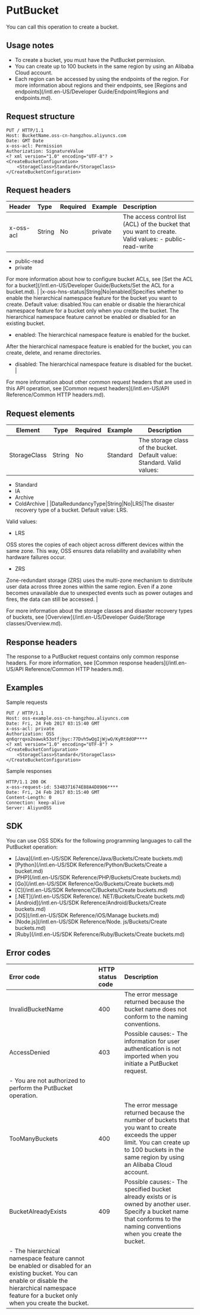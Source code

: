 # PutBucket

You can call this operation to create a bucket.

## Usage notes

-   To create a bucket, you must have the PutBucket permission.
-   You can create up to 100 buckets in the same region by using an Alibaba Cloud account.
-   Each region can be accessed by using the endpoints of the region. For more information about regions and their endpoints, see [Regions and endpoints](/intl.en-US/Developer Guide/Endpoint/Regions and endpoints.md).

## Request structure

```
PUT / HTTP/1.1
Host: BucketName.oss-cn-hangzhou.aliyuncs.com
Date: GMT Date
x-oss-acl: Permission
Authorization: SignatureValue
<? xml version="1.0" encoding="UTF-8"? >
<CreateBucketConfiguration>
    <StorageClass>Standard</StorageClass>
</CreateBucketConfiguration>
```

## Request headers

|Header|Type|Required|Example|Description|
|:-----|:---|:-------|-------|:----------|
|x-oss-acl|String|No|private|The access control list \(ACL\) of the bucket that you want to create. Valid values: -   public-read-write
-   public-read
-   private

For more information about how to configure bucket ACLs, see [Set the ACL for a bucket](/intl.en-US/Developer Guide/Buckets/Set the ACL for a bucket.md). |
|x-oss-hns-status|String|No|enabled|Specifies whether to enable the hierarchical namespace feature for the bucket you want to create. Default value: disabled.You can enable or disable the hierarchical namespace feature for a bucket only when you create the bucket. The hierarchical namespace feature cannot be enabled or disabled for an existing bucket.

-   enabled: The hierarchical namespace feature is enabled for the bucket.

After the hierarchical namespace feature is enabled for the bucket, you can create, delete, and rename directories.

-   disabled: The hierarchical namespace feature is disabled for the bucket. |

For more information about other common request headers that are used in this API operation, see [Common request headers](/intl.en-US/API Reference/Common HTTP headers.md).

## Request elements

|Element|Type|Required|Example|Description|
|-------|----|:-------|-------|-----------|
|StorageClass|String|No|Standard|The storage class of the bucket. Default value: Standard. Valid values:

-   Standard
-   IA
-   Archive
-   ColdArchive |
|DataRedundancyType|String|No|LRS|The disaster recovery type of a bucket. Default value: LRS.

Valid values:

-   LRS

OSS stores the copies of each object across different devices within the same zone. This way, OSS ensures data reliability and availability when hardware failures occur.

-   ZRS

Zone-redundant storage \(ZRS\) uses the multi-zone mechanism to distribute user data across three zones within the same region. Even if a zone becomes unavailable due to unexpected events such as power outages and fires, the data can still be accessed. |

For more information about the storage classes and disaster recovery types of buckets, see [Overview](/intl.en-US/Developer Guide/Storage classes/Overview.md).

## Response headers

The response to a PutBucket request contains only common response headers. For more information, see [Common response headers](/intl.en-US/API Reference/Common HTTP headers.md).

## Examples

Sample requests

```
PUT / HTTP/1.1
Host: oss-example.oss-cn-hangzhou.aliyuncs.com
Date: Fri, 24 Feb 2017 03:15:40 GMT
x-oss-acl: private
Authorization: OSS qn6qrrqxo2oawuk53otfjbyc:77Dvh5wQgIjWjwO/KyRt8dOP****
<? xml version="1.0" encoding="UTF-8"? >
<CreateBucketConfiguration>
    <StorageClass>Standard</StorageClass>
</CreateBucketConfiguration>
```

Sample responses

```
HTTP/1.1 200 OK
x-oss-request-id: 534B371674E88A4D8906****
Date: Fri, 24 Feb 2017 03:15:40 GMT
Content-Length: 0
Connection: keep-alive
Server: AliyunOSS
```

## SDK

You can use OSS SDKs for the following programming languages to call the PutBucket operation:

-   [Java](/intl.en-US/SDK Reference/Java/Buckets/Create buckets.md)
-   [Python](/intl.en-US/SDK Reference/Python/Buckets/Create a bucket.md)
-   [PHP](/intl.en-US/SDK Reference/PHP/Buckets/Create buckets.md)
-   [Go](/intl.en-US/SDK Reference/Go/Buckets/Create buckets.md)
-   [C](/intl.en-US/SDK Reference/C/Buckets/Create buckets.md)
-   [.NET](/intl.en-US/SDK Reference/. NET/Buckets/Create buckets.md)
-   [Android](/intl.en-US/SDK Reference/Android/Buckets/Create buckets.md)
-   [iOS](/intl.en-US/SDK Reference/iOS/Manage buckets.md)
-   [Node.js](/intl.en-US/SDK Reference/Node. js/Buckets/Create buckets.md)
-   [Ruby](/intl.en-US/SDK Reference/Ruby/Buckets/Create buckets.md)

## Error codes

|Error code|HTTP status code|Description|
|:---------|:---------------|:----------|
|InvalidBucketName|400|The error message returned because the bucket name does not conform to the naming conventions.|
|AccessDenied|403|Possible causes:-   The information for user authentication is not imported when you initiate a PutBucket request.
-   You are not authorized to perform the PutBucket operation. |
|TooManyBuckets|400|The error message returned because the number of buckets that you want to create exceeds the upper limit. You can create up to 100 buckets in the same region by using an Alibaba Cloud account.|
|BucketAlreadyExists|409|Possible causes:-   The specified bucket already exists or is owned by another user. Specify a bucket name that conforms to the naming conventions when you create the bucket.
-   The hierarchical namespace feature cannot be enabled or disabled for an existing bucket. You can enable or disable the hierarchical namespace feature for a bucket only when you create the bucket. |

